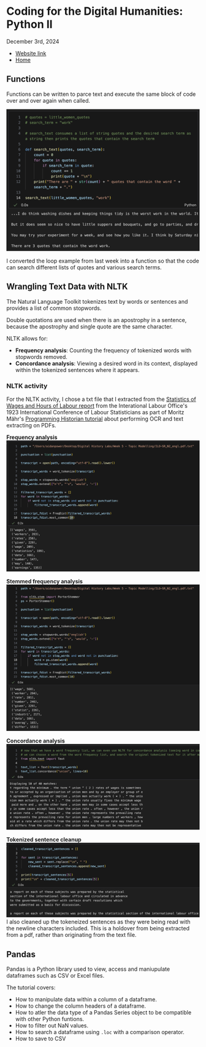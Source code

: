 # Coding for the Digital Humanities: Python II

December 3rd, 2024

- [Website link](https://dh-coding-docs.netlify.app/)
- [Home](README.md)

## Functions

Functions can be written to parce text and execute the same block of code over and over again when called. 

![Little Women Fucntion](images/python-function.png)

I converted the loop example from last week into a function so that the code can search different lists of quotes and various search terms.

## Wrangling Text Data with NLTK

The Natural Language Toolkit tokenizes text by words or sentences and provides a list of common stopwords. 

Double quotations are used when there is an apostrophy in a sentence, because the apostrophy and single quote are the same character.

NLTK allows for:
- **Frequency analysis**: Counting the frequency of tokenized words with stopwords removed.
- **Concordance analysis**: Viewing a desired word in its context, displayed within the tokenized sentences where it appears.

### NLTK activity

For the NLTK activity, I chose a txt file that I extracted from the [ Statistics of Wages and Hours of Labour report](https://webapps.ilo.org/public/libdoc/ilo/ILO-SR/ILO-SR_N2_engl.pdf) from the Interational Labour Office's 1923 International Conference of Labour Statisticians as part of Moritz Mähr's [Programming Historian tutorial](https://programminghistorian.org/en/lessons/working-with-batches-of-pdf-files) about performing OCR and text extracting on PDFs.  

**Frequency analysis** 
![Frequency analysis](images/freq-analysis.png)

**Stemmed frequency analysis**
![Stemmed frequency analysis](images/stem-analysis.png)

**Concordance analysis**
![Concordance Analysis](images/concordance-analysis.png)

**Tokenized sentence cleanup**
![Tokenized sentence cleanup](images/cleaned-sentences.png)
I also cleaned up the tokeneized sentences as they were being read with the newline characters included. This is a holdover from being extracted from a pdf, rather than originating from the text file. 

## Pandas

Pandas is a Python library used to view, access and maniupulate dataframes such as CSV or Excel files. 

The tutorial covers:
- How to manipulate data within a column of a dataframe.
- How to change the column headers of a dataframe.
- How to atler the data type of a Pandas Series object to be compatible with other Python funtions. 
- How to filter out NaN values.
- How to search a dataframe using ```.loc``` with a comparison operator. 
- How to save to CSV